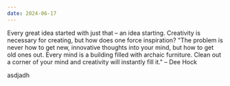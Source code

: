 ```yaml
---
date: 2024-06-17
---
```

Every great idea started with just that – an idea starting. Creativity is necessary for creating, but how does one force inspiration? "The problem is never how to get new, innovative thoughts into your mind, but how to get old ones out. Every mind is a building filled with archaic furniture. Clean out a corner of your mind and creativity will instantly fill it." – Dee Hock

asdjadh
